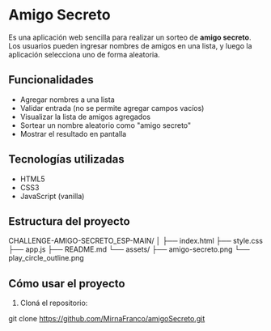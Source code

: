 #  Amigo Secreto 

Es una aplicación web sencilla para realizar un sorteo de **amigo secreto**. Los usuarios pueden ingresar nombres de amigos en una lista, y luego la aplicación selecciona uno de forma aleatoria.

## Funcionalidades

-  Agregar nombres a una lista
-  Validar entrada (no se permite agregar campos vacíos)
-  Visualizar la lista de amigos agregados
-  Sortear un nombre aleatorio como "amigo secreto"
-  Mostrar el resultado en pantalla

##  Tecnologías utilizadas

- HTML5
- CSS3 
- JavaScript (vanilla)

##  Estructura del proyecto

CHALLENGE-AMIGO-SECRETO_ESP-MAIN/
│
├── index.html 
├── style.css 
├── app.js 
├── README.md 
└── assets/ 
├── amigo-secreto.png
└── play_circle_outline.png

##  Cómo usar el proyecto

1. Cloná el repositorio:


git clone https://github.com/MirnaFranco/amigoSecreto.git






